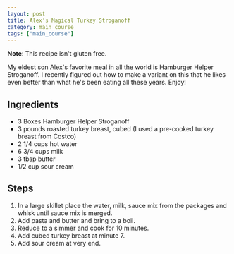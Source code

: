 ```yaml
---
layout: post
title: Alex's Magical Turkey Stroganoff
category: main_course
tags: ["main_course"]
---
```

**Note**: This recipe isn't gluten free.

My eldest son Alex's favorite meal in all the world is Hamburger Helper Stroganoff.  I recently figured out how to make a variant on this that he likes even better than what he's been eating all these years.  Enjoy!

## Ingredients

* 3 Boxes Hamburger Helper Stroganoff
* 3 pounds roasted turkey breast, cubed (I used a pre-cooked turkey breast from Costco)
* 2 1/4 cups hot water
* 6 3/4 cups milk 
* 3 tbsp butter
* 1/2 cup sour cream

## Steps

1.  In a large skillet place the water, milk, sauce mix from the packages and whisk until sauce mix is merged.
2. Add pasta and butter and bring to a boil.
3. Reduce to a simmer and cook for 10 minutes.
4. Add cubed turkey breast at minute 7.
5. Add sour cream at very end.